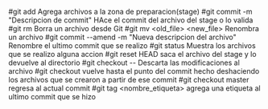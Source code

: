 #git add <file>
Agrega archivos a la zona de preparacion(stage)
#git commit -m "Descripcion de commit"
HAce el commit del archivo del stage o lo valida
#git rm <file>
Borra un archivo desde Git
#git mv <old_file> <new_file>
Renombra un archivo
#git commit --amend -m "Nueva descripcion del archivo"
Renombre el ultimo commit que se realizo
#git status
Muestra los archivos que se realizo alguna accion
#git reset HEAD <file>
saca el archivo del stage y lo devuelve al directorio
#git checkout -- <file>
Descarta las modificaciones al archivo
#git checkout <hash del commit>
vuelve hasta el punto del commit hecho deshaciendo los archivos que se crearon a partir de ese commit
#git checkout master
regresa al actual commit 
#git tag <nombre_etiqueta>
agrega una etiqueta al ultimo commit que se hizo